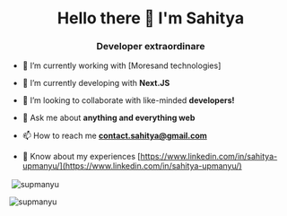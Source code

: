 <h1 align="center">Hello there 👋 I'm Sahitya</h1>
<h3 align="center">Developer extraordinare</h3>

- 🔭 I’m currently working with [Moresand technologies]

- 🌱 I’m currently developing with **Next.JS**

- 🤝 I’m looking to collaborate with like-minded **developers!**

- 💬 Ask me about **anything and everything web**

- 📫 How to reach me **contact.sahitya@gmail.com**

- 📄 Know about my experiences [https://www.linkedin.com/in/sahitya-upmanyu/](https://www.linkedin.com/in/sahitya-upmanyu/)

<p>&nbsp;<img align="center" src="https://github-readme-stats.vercel.app/api?username=supmanyu&show_icons=true&locale=en" alt="supmanyu" /></p>

<p><img align="center" src="https://github-readme-streak-stats.herokuapp.com/?user=supmanyu&" alt="supmanyu" /></p>
